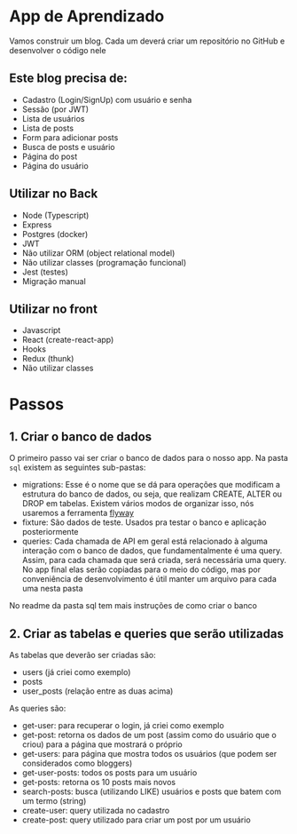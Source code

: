 # App de Aprendizado
Vamos construir um blog. Cada um deverá criar um repositório no GitHub
e desenvolver o código nele

## Este blog precisa de:
- Cadastro (Login/SignUp) com usuário e senha
- Sessão (por JWT)
- Lista de usuários
- Lista de posts
- Form para adicionar posts
- Busca de posts e usuário
- Página do post
- Página do usuário

## Utilizar no Back
- Node (Typescript)
- Express
- Postgres (docker)
- JWT
- Não utilizar ORM (object relational model)
- Não utilizar classes (programação funcional)
- Jest (testes)
- Migração manual

## Utilizar no front
- Javascript
- React (create-react-app)
- Hooks
- Redux (thunk)
- Não utilizar classes


# Passos

## 1. Criar o banco de dados
O primeiro passo vai ser criar o banco de dados para o nosso app. Na pasta `sql`
existem as seguintes sub-pastas:
- migrations: Esse é o nome que se dá para operações que modificam a estrutura do
  banco de dados, ou seja, que realizam CREATE, ALTER ou DROP em tabelas. Existem vários
  modos de organizar isso, nós usaremos a ferramenta [flyway](https://flywaydb.org/documentation)
- fixture: São dados de teste. Usados pra testar o banco e aplicação posteriormente
- queries: Cada chamada de API em geral está relacionado à alguma interação com o banco de dados,
  que fundamentalmente é uma query. Assim, para cada chamada que será criada, será necessária uma query. No app final elas serão copiadas para o meio do código, mas por conveniência de
  desenvolvimento é útil manter um arquivo para cada uma nesta pasta

No readme da pasta sql tem mais instruções de como criar o banco 

## 2. Criar as tabelas e queries que serão utilizadas
As tabelas que deverão ser criadas são:
- users (já criei como exemplo)
- posts
- user_posts (relação entre as duas acima)

As queries são:
- get-user: para recuperar o login, já criei como exemplo
- get-post: retorna os dados de um post (assim como do usuário que o criou) para a página que mostrará o próprio
- get-users: para página que mostra todos os usuários (que podem ser considerados como bloggers)
- get-user-posts: todos os posts para um usuário
- get-posts: retorna os 10 posts mais novos
- search-posts: busca (utilizando LIKE) usuários e posts que batem com um termo (string)
- create-user: query utilizada no cadastro
- create-post: query utilizado para criar um post por um usuário
